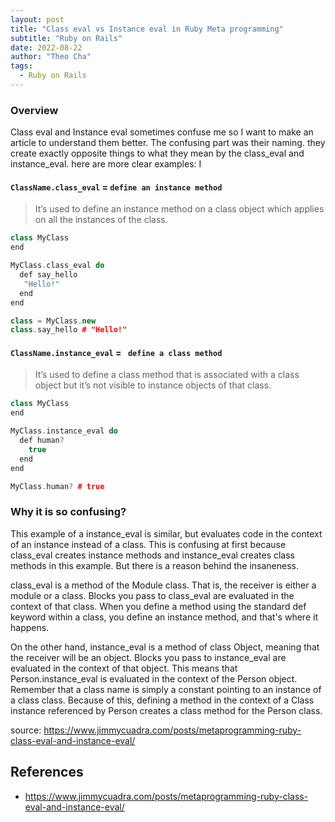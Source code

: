 ```yaml
---
layout: post
title: "Class eval vs Instance eval in Ruby Meta programming"
subtitle: "Ruby on Rails"
date: 2022-08-22
author: "Theo Cha"
tags:
  - Ruby on Rails
---
```


### Overview

Class eval and Instance eval sometimes confuse me so I want to make an article to understand them better. The confusing part was their naming. they create exactly opposite things to what they mean by the class_eval and instance_eval. here are more clear examples:
I

#### `ClassName.class_eval` = `define an instance method`

> It’s used to define an instance method on a class object which applies on all the instances of the class.

```cpp
class MyClass
end

MyClass.class_eval do
  def say_hello
   "Hello!"
  end
end

class = MyClass.new
class.say_hello # "Hello!"
```

#### `ClassName.instance_eval` = ` define a class method`

> It’s used to define a class method that is associated with a class object but it’s not visible to instance objects of that class.

```cpp
class MyClass
end

MyClass.instance_eval do
  def human?
    true
  end
end

MyClass.human? # true
```

### Why it is so confusing?

This example of a instance_eval is similar, but evaluates code in the context of an instance instead of a class. This is confusing at first because class_eval creates instance methods and instance_eval creates class methods in this example. But there is a reason behind the insaneness.

class_eval is a method of the Module class. That is, the receiver is either a module or a class. Blocks you pass to class_eval are evaluated in the context of that class. When you define a method using the standard def keyword within a class, you define an instance method, and that's where it happens.

On the other hand, instance_eval is a method of class Object, meaning that the receiver will be an object. Blocks you pass to instance_eval are evaluated in the context of that object. This means that Person.instance_eval is evaluated in the context of the Person object. Remember that a class name is simply a constant pointing to an instance of a class class. Because of this, defining a method in the context of a Class instance referenced by Person creates a class method for the Person class.

source: <https://www.jimmycuadra.com/posts/metaprogramming-ruby-class-eval-and-instance-eval/>

## References

- <https://www.jimmycuadra.com/posts/metaprogramming-ruby-class-eval-and-instance-eval/>
